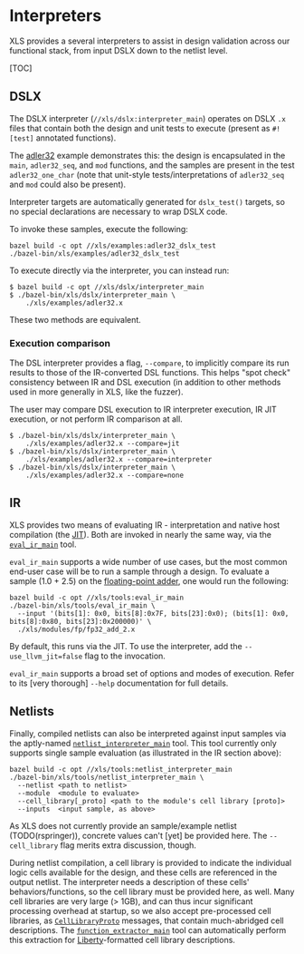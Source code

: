 # Interpreters

XLS provides a several interpreters to assist in design validation across our
functional stack, from input DSLX down to the netlist level.

[TOC]

## DSLX

The DSLX interpreter (`//xls/dslx:interpreter_main`) operates on
DSLX `.x` files that contain both the design and unit tests to execute (present
as `#![test]` annotated functions).

The [adler32](https://github.com/google/xls/tree/main/xls/examples/adler32.x) example
demonstrates this: the design is encapsulated in the `main`, `adler32_seq`, and
`mod` functions, and the samples are present in the test `adler32_one_char`
(note that unit-style tests/interpretations of `adler32_seq` and `mod` could
also be present).

Interpreter targets are automatically generated for `dslx_test()` targets, so no
special declarations are necessary to wrap DSLX code.

To invoke these samples, execute the following:

```
bazel build -c opt //xls/examples:adler32_dslx_test
./bazel-bin/xls/examples/adler32_dslx_test
```

To execute directly via the interpreter, you can instead run:

```
$ bazel build -c opt //xls/dslx/interpreter_main
$ ./bazel-bin/xls/dslx/interpreter_main \
    ./xls/examples/adler32.x
```

These two methods are equivalent.

### Execution comparison

The DSL interpreter provides a flag, `--compare`, to implicitly compare its run
results to those of the IR-converted DSL functions. This helps "spot check"
consistency between IR and DSL execution (in addition to other methods used in
more generally in XLS, like the fuzzer).

The user may compare DSL execution to IR interpreter execution, IR JIT
execution, or not perform IR comparison at all.

```console
$ ./bazel-bin/xls/dslx/interpreter_main \
    ./xls/examples/adler32.x --compare=jit
$ ./bazel-bin/xls/dslx/interpreter_main \
    ./xls/examples/adler32.x --compare=interpreter
$ ./bazel-bin/xls/dslx/interpreter_main \
    ./xls/examples/adler32.x --compare=none
```

## IR

XLS provides two means of evaluating IR - interpretation and native host
compilation (the
[JIT](./ir_jit.md)). Both are
invoked in nearly the same way, via the
[`eval_ir_main`](https://github.com/google/xls/tree/main/xls/tools/eval_ir_main.cc) tool.

`eval_ir_main` supports a wide number of use cases, but the most common end-user
case will be to run a sample through a design. To evaluate a sample (1.0 + 2.5)
on the
[floating-point adder](https://github.com/google/xls/tree/main/xls/modules/fp/fp32_add_2.x),
one would run the following:

```
bazel build -c opt //xls/tools:eval_ir_main
./bazel-bin/xls/tools/eval_ir_main \
  --input '(bits[1]: 0x0, bits[8]:0x7F, bits[23]:0x0); (bits[1]: 0x0, bits[8]:0x80, bits[23]:0x200000)' \
  ./xls/modules/fp/fp32_add_2.x
```

By default, this runs via the JIT. To use the interpreter, add the
`--use_llvm_jit=false` flag to the invocation.

`eval_ir_main` supports a broad set of options and modes of execution. Refer to
its [very thorough] `--help` documentation for full details.

## Netlists

Finally, compiled netlists can also be interpreted against input samples via the
aptly-named
[`netlist_interpreter_main`](https://github.com/google/xls/tree/main/xls/tools/netlist_interpreter_main.cc)
tool. This tool currently only supports single sample evaluation (as illustrated
in the IR section above):

```
bazel build -c opt //xls/tools:netlist_interpreter_main
./bazel-bin/xls/tools/netlist_interpreter_main \
  --netlist <path to netlist>
  --module  <module to evaluate>
  --cell_library[_proto] <path to the module's cell library [proto]>
  --inputs  <input sample, as above>
```

As XLS does not currently provide an sample/example netlist (TODO(rspringer)),
concrete values can't [yet] be provided here. The `--cell_library` flag merits
extra discussion, though.

During netlist compilation, a cell library is provided to indicate the
individual logic cells available for the design, and these cells are referenced
in the output netlist. The interpreter needs a description of these cells'
behaviors/functions, so the cell library must be provided here, as well. Many
cell libraries are very large (> 1GB), and can thus incur significant processing
overhead at startup, so we also accept pre-processed cell libraries, as
[`CellLibraryProto`](https://github.com/google/xls/tree/main/xls/netlist/netlist.proto)
messages, that contain much-abridged cell descriptions. The
[`function_extractor_main`](https://github.com/google/xls/tree/main/xls/netlist/function_extractor_main.cc)
tool can automatically perform this extraction for
[Liberty](https://www.synopsys.com/community/interoperability-programs/tap-in.html)-formatted
cell library descriptions.
